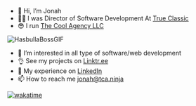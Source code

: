 - 👋 Hi, I’m Jonah
- 👨‍💻 I was Director of Software Development At [True Classic](https://www.trueclassictees.com/)
- 😎 I run [The Cool Agency LLC](https://www.thecoolagency.com/)
  
![HasbullaBossGIF](https://github.com/thecoolagency/thecoolagency/assets/8910410/5ac07c97-ed82-4ee4-996c-1d7142b48f41)

- 👀 I’m interested in all type of software/web development
- 👌 See my projects on [Linktr.ee](https://linktr.ee/jonahlmadeya)
- 👷 My experience on [LinkedIn](https://www.linkedin.com/in/jonahmadeya)
- 📫 How to reach me [jonah@tca.ninja](mailto:jonah@tca.ninja?subject=Inquiry)

[![wakatime](https://wakatime.com/badge/user/4b394d8f-463d-40de-aa57-af24e17ffca9.svg)](https://wakatime.com/@4b394d8f-463d-40de-aa57-af24e17ffca9)
